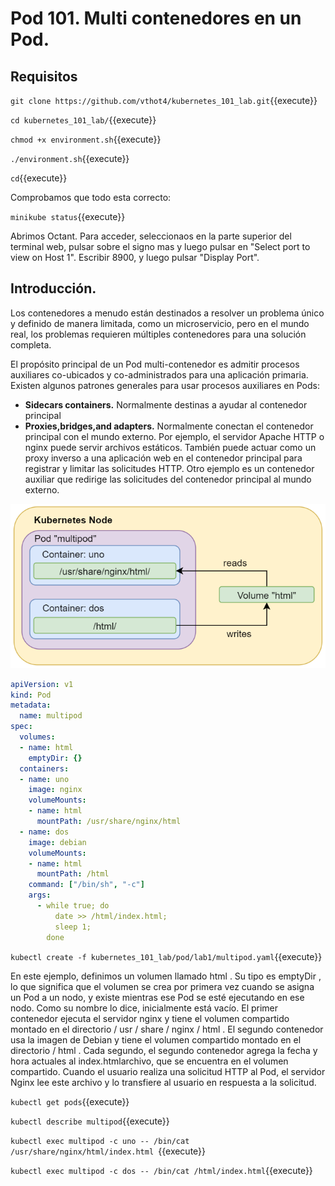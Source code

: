 # Pod 101. Multi contenedores en un Pod.

## Requisitos

`git clone https://github.com/vthot4/kubernetes_101_lab.git`{{execute}}

`cd kubernetes_101_lab/`{{execute}}

`chmod +x environment.sh`{{execute}}

`./environment.sh`{{execute}}

`cd`{{execute}}

Comprobamos que todo esta correcto:

`minikube status`{{execute}}


Abrimos Octant. Para acceder, seleccionaos en la parte superior del terminal web, pulsar sobre el signo mas y luego pulsar en "Select port to view on Host 1". Escribir 8900, y luego pulsar "Display Port".


## Introducción.

Los contenedores a menudo están destinados a resolver un problema único y definido de manera limitada, como un microservicio, pero en el mundo real, los problemas requieren múltiples contenedores para una solución completa.

El propósito principal de un Pod multi-contenedor es admitir procesos auxiliares co-ubicados y co-administrados para una aplicación primaria. Existen algunos patrones generales para usar procesos auxiliares en Pods:

- **Sidecars containers.** Normalmente destinas a ayudar al contenedor principal
- **Proxies,bridges,and adapters.** Normalmente conectan el contenedor principal con el mundo externo. Por ejemplo, el servidor Apache HTTP o nginx puede servir archivos estáticos. También puede actuar como un proxy inverso a una aplicación web en el contenedor principal para registrar y limitar las solicitudes HTTP. Otro ejemplo es un contenedor auxiliar que redirige las solicitudes del contenedor principal al mundo externo.

![multi-pod](./assets/Multi-pod.png)



```yaml
apiVersion: v1
kind: Pod
metadata:
  name: multipod
spec:
  volumes:
  - name: html
    emptyDir: {}
  containers:
  - name: uno
    image: nginx
    volumeMounts:
    - name: html
      mountPath: /usr/share/nginx/html
  - name: dos
    image: debian
    volumeMounts:
    - name: html
      mountPath: /html
    command: ["/bin/sh", "-c"]
    args:
      - while true; do
          date >> /html/index.html;
          sleep 1;
        done
```



`kubectl create -f kubernetes_101_lab/pod/lab1/multipod.yaml`{{execute}}



En este ejemplo, definimos un volumen llamado html . Su tipo es emptyDir , lo que significa que el volumen se crea por primera vez cuando se asigna un Pod a un nodo, y existe mientras ese Pod se esté ejecutando en ese nodo. Como su nombre lo dice, inicialmente está vacío. El primer contenedor ejecuta el servidor nginx y tiene el volumen compartido montado en el directorio / usr / share / nginx / html . El segundo contenedor usa la imagen de Debian y tiene el volumen compartido montado en el directorio / html . Cada segundo, el segundo contenedor agrega la fecha y hora actuales al index.htmlarchivo, que se encuentra en el volumen compartido. Cuando el usuario realiza una solicitud HTTP al Pod, el servidor Nginx lee este archivo y lo transfiere al usuario en respuesta a la solicitud.

`kubectl get pods`{{execute}}

`kubectl describe multipod`{{execute}}



`kubectl exec multipod -c uno -- /bin/cat /usr/share/nginx/html/index.html `{{execute}}

`kubectl exec multipod -c dos -- /bin/cat /html/index.html`{{execute}}